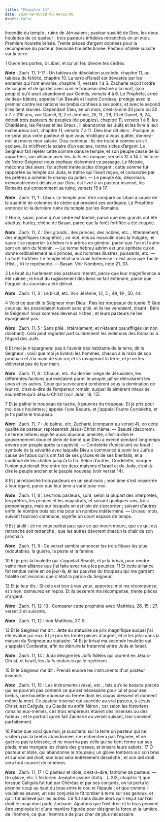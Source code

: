 ```yaml
---
title: "Chapitre 11"
date: 2024-09-06T18:40:49+02:00
draft: false
---
```



Incendie du temple ; ruine de Jérusalem ; pasteur suscité de Dieu, les deux houlettes de ce pasteur ; trois pasteurs infidèles retranchés en un mois.
Première houlette brisée.
Trente pièces d’argent données pour la récompense du pasteur.
Seconde houlette brisée.
Pasteur infidèle suscité sur la terre.


1 Ouvre tes portes, ô Liban, et qu'un feu dévore tes cèdres.

***Note*** :  Zach. 11, 1-17 : Un tableau de désolation succède, chapitre 11, au tableau de félicité, chapitre 10. La terre d’Israël est dévastée par les ennemis qui l’ont envahie, chapitre 11, versets 1 à 3. Zacharie reçoit l’ordre de soigner et de garder avec soin le troupeau destiné à la mort, (son peuple) qu’il avait abandonné aux Gentils, versets 4 à 6. Le Prophète, armé de deux bâtons, appelés l’un Beauté et l’autre Cordeau, protège avec le premier contre les nations les brebis confiées à ses soins, et avec le second il les tient réunies. Cependant Dieu, en un mois, c’est-à-dire 30 jours ou 30 x 7 = 210 ans, voir Daniel, 9, 2 et Jérémie, 25, 11 ; 29, 10 et Daniel, 9, 24, détruit trois pasteurs de peuples (de peuples), chapitre 11, versets 1 à 8, les Chaldéens, les Perses et les Grecs ; il abandonne les Juifs et les livre à leur malheureux sort, chapitre 11, versets 7 à 11. Dieu leur dit alors : Puisque je ne serai plus votre pasteur et que vous m’obligez à vous quitter, donnez-moi au moins mon salaire. Dieu
continue : ils me traitent comme un vil esclave, ils m’offrent le salaire d’un esclave, trente sicles d’argent. Le Seigneur fait rejeter cette somme dans le temple, et son peuple cesse de lui appartenir, son alliance avec les Juifs est rompue, versets 12 à 14. L’histoire de Notre-Seigneur nous explique clairement ce passage. Le Messie, méconnu des siens, fut acheté trente sicles d’argent ; cette somme fut rapportée au temple par Juda, le traître qui l’avait reçue, et consacrée par les prêtres à acheter le champ du potier. ― Le peuple élu, désormais irrévocablement délaissé par Dieu, est livré à un pasteur insensé, les Romains qui consomment sa ruine, versets 15 à 17.

***Note*** :  Zach. 11, 1 : Liban. Le temple peut être comparé au Liban à cause de la quantité de colonnes de cèdre qui ornaient ses portiques. Le Prophète annonce ici la dernière ruine du temple par les Romains.

2 Hurle, sapin, parce qu'un cèdre est tombé, parce que des grands ont été abattus; hurlez, chêne de Basan, parce que la forêt fortifiée a été coupée.

***Note*** :  Zach. 11, 2 : Des grands ; des princes, des nobles, etc. ; littéralement, des magnifiques (magnifici) ; ce mot, mis au masculin dans la Vulgate, ne saurait se rapporter à cèdres ni à arbres en général, parce que l’un et l’autre sont en latin du féminin. ― Le terme hébreu adirim est une épithète qu’on donne ordinairement aux princes, aux hommes illustres, puissants, etc. ― La forêt fortifiée. Le temple était une vraie forteresse ; c’est ainsi que Tacite (Hist. , V) le représente. ― Basan. Voir Nombres, note 21. 33.

3 Le bruit du hurlement des pasteurs retentit, parce que leur magnificence a été ruinée ; le bruit du rugissement des lions se fait entendre, parce que l'orgueil du Jourdain a été détruit.

***Note*** :  Zach. 11, 3 : Le bruit, etc. Voir Jérémie, 12, 5 ; 49, 19 ; 50, 44.


4 Voici ce que dit le Seigneur mon Dieu : Pais les troupeaux de tuerie, 5 Que ceux qui les possédaient tuaient sans pitié, et ils les vendaient, disant : Béni le Seigneur! nous sommes devenus riches ; et leurs pasteurs ne les épargnaient pas.

***Note*** :  Zach. 11, 5 : Sans pitié ; littéralement, et n’étaient pas affligés (et non dolebant). Cela peut regarder particulièrement les violences des Romains à l’égard des Juifs.

6 Et moi je n'épargnerai pas à l'avenir des habitants de la terre, dit le Seigneur : voici que moi je livrerai les hommes, chacun à la main de son prochain et à la main de son roi; et ils ravageront la terre, et je ne les délivrerai pas de leur main.

***Note*** :  Zach. 11, 6 : Chacun, etc. Au dernier siège de Jérusalem, les différentes factions qui existaient parmi le peuple juif se détruisirent les unes et les autres. Ceux qui survécurent tombèrent sous la domination de leur roi, c’est-à-dire de l’empereur romain, auquel ils aimèrent mieux se soumettre qu’à Jésus-Christ (voir Jean, 19, 15).


7 Et je paîtrai le troupeau de tuerie, ô pauvres du troupeau. Et je pris pour moi deux houlettes; j'appelai l'une Beauté, et j'appelai l'autre Cordelette, et je fis paître le troupeau.

***Note*** :  Zach. 11, 7 : Je paîtrai, etc. Zacharie (comparer au verset 4), en cette qualité de pasteur, représentait Jésus-Christ même. ― Beauté (decorem). Le terme hébreu signifie aussi douceur, aménité, c’est-à-dire le gouvernement doux et plein de bonté que Dieu a exercé pendant longtemps envers son peuple après la captivité. ― Cordelette (funiculum) ou fouet ; symbole de la sévérité avec laquelle Dieu a commencé à punir les Juifs à cause de l’abus qu’ils ont fait de ses grâces et de ses bienfaits, et a continué de les châtier jusqu’à la fin. Selon d’autres, Cordelette, marque l’union qui devait être entre les deux maisons d’Israël et de Juda, c’est-à-dire le peuple ancien et le peuple nouveau (voir verset 14).

8 Et j'ai retranché trois pasteurs en un seul mois ; mon âme s'est resserrée à leur égard, parce que leur âme a varié pour moi.

***Note*** :  Zach. 11, 8 : Les trois pasteurs, sont, selon la plupart des interprètes, les prêtres, les princes et les magistrats, et suivant quelques-uns, trois personnages, mais sur lesquels on est loin de s’accorder ; suivant d’autres enfin, le nombre trois est mis pour un nombre indéterminé. ― Un seul mois, suivant l’opinion commune, signifie un court espace de temps.


9 Et j'ai dit : Je ne vous paîtrai pas; que ce qui meurt meure, que ce qui est retranché soit retranché ; que les autres dévorent chacun la chair de son prochain.

***Note*** :  Zach. 11, 9 : Ce verset semble annoncer les trois fléaux les plus redoutables, la guerre, la peste et la famine.


10 Et je pris la houlette qui s'appelait Beauté, et je la brisai, pour rendre vaine mon alliance que j'ai faite avec tous les peuples. 11 Et cette alliance fut rendue vaine en ce jour-là, et les pauvres du troupeau qui me gardent fidélité ont reconnu que c'était la parole du Seigneur.


12 Et je leur dis : Si cela est bon à vos yeux, apportez-moi ma récompense; et sinon, demeurez en repos. Et ils pesèrent ma récompense, trente pièces d'argent.

***Note*** :  Zach. 11, 12-13 : Comparer cette prophétie avec Matthieu, 26, 15 ; 27, verset 3 et suivants.

***Note*** :  Zach. 11, 12 : Voir Matthieu, 27, 9.

13 Et le Seigneur me dit : Jette au statuaire ce prix magnifique auquel j'ai été évalué par eux. Et je pris les trente pièces d'argent, et je les jetai dans la maison du Seigneur au statuaire. 14 Et je brisai ma seconde houlette qui s'appelait Cordelette, afin de détruire la fraternité entre Juda et Israël.

***Note*** :  Zach. 11, 14 : Juda désigne les Juifs fidèles qui crurent en Jésus-Christ, et Israël, les Juifs endurcis qui le rejetèrent.


15 Et le Seigneur me dit : Prends encore les instruments d'un pasteur insensé.

***Note*** :  Zach. 11, 15 : Les instruments (vasa), etc. , tels qu’une besace percée qui ne pourrait pas contenir ce qui est nécessaire pour lui et pour ses brebis, une houlette noueuse ou ferrée dont les coups blessent et donnent même la mort. Ce pasteur insensé qui succède au vrai pasteur, à Jésus-Christ, est Caligula, ou Claude ou enfin Néron ; car selon les historiens romains eux-mêmes, ces trois empereurs étaient des insensés ou des furieux ; et le portrait qu’en fait Zacharie au verset suivant, leur convient parfaitement.

16 Parce que voici que moi, je susciterai sur la terre un pasteur qui ne visitera pas la brebis abandonnée, ne recherchera pas l'égarée, et ne guérira pas la blessée, et ne nourrira pas celle qui se tient ferme sur ses pieds, mais mangera les chairs des grasses, et brisera leurs sabots. 17 Ô pasteur et idole, qui abandonne le troupeau; un glaive tombera sur son bras et sur son œil droit; son bras sera entièrement desséché ; et son œil droit sera tout couvert de ténèbres.

***Note*** :  Zach. 11, 17 : O pasteur et idole, c’est-à-dire, fantôme de pasteur. ― Un glaive, etc. L’historien Josèphe assure (Antq. , I, XIX, chapitre 1) que lorsque Caligula fut tué par Chéréas et par ses conjurés, on lui porta le premier coup au haut du bras entre le cou et l’épaule ; et que comme il voulait se sauver, un des conjurés le fit tomber à terre sur ses genoux, et qu’il fut achevé par les autres. Ce fut sans doute alors qu’il reçut sur l’œil droit le coup dont parle Zacharie. Ajoutons que l’œil droit et le bras peuvent être employés ici d’une manière figurée pour désigner la force et la lumière de l’homme, ce que l’homme a de plus cher de plus nécessaire.

